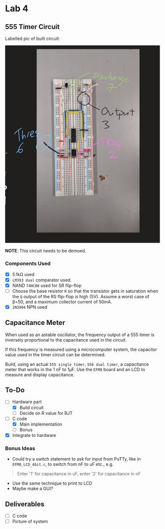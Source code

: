 # Lab 4

## 555 Timer Circuit
Labelled pic of built circuit:

![Labelled](https://github.com/tzchuen/elec291-lab4-2019w2/blob/master/IMG_20200224_140058.jpg)

**NOTE**: This circuit needs to be demoed. 

### Components Used
- [X] 5.1kΩ used
- [X] `LM393 dual` comparator used.
- [X] NAND `74HC00` used for SR flip-flop
- [ ] Choose the base resistor `R` so that the transistor gets in saturation when the `Q` output of the RS flip-flop is high (5V). Assume a worst case of β=50, and a maximum collector current of 50mA. 
- [X] `2N3904` NPN used 

## Capacitance Meter
When used as an astable oscillator, the frequency output of a 555 timer is inversely proportional to the capacitance used in the circuit.

If this frequency is measured using a microcomputer system, the capacitor value used in the timer circuit can be determined.

Build, using an actual `555 single timer`, `556 dual timer`, a capacitance meter that works in the 1 nF to 1μF. Use the `EFM8` board and an LCD to measure and display capacitance.

## To-Do
- [ ] Hardware part
  - [X] Build circuit
  - [ ] Decide on R value for BJT
- [ ] C code
  - [X] Main implementation
  - [ ] Bonus
- [X] Integrate to hardware

### Bonus Ideas
- Could try a switch statement to ask for input from PuTTy, like in `EFM8_LCD_4bit.c`, to switch from nF to uF etc., e.g.
 > Enter '1' for capacitance in uF, enter '2' for capacitance in nF
- Use the same technique to print to LCD
- Maybe make a GUI? 

## Deliverables
- [ ] C code
- [ ] Picture of system
